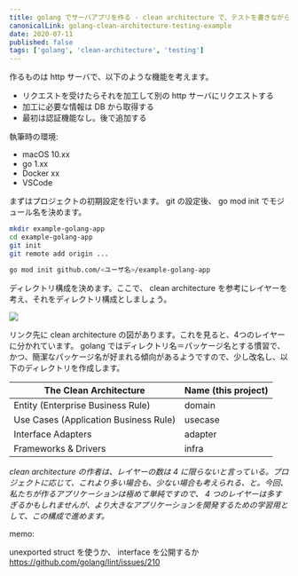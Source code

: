 ```yaml
---
title: golang でサーバアプリを作る - clean architecture で、テストを書きながら
canonicalLink: golang-clean-architecture-testing-example
date: 2020-07-11
published: false
tags: ['golang', 'clean-architecture', 'testing']
---
```


作るものは http サーバで、以下のような機能を考えます。

- リクエストを受けたらそれを加工して別の http サーバにリクエストする
- 加工に必要な情報は DB から取得する
- 最初は認証機能なし。後で追加する

執筆時の環境:

- macOS 10.xx
- go 1.xx
- Docker xx
- VSCode

まずはプロジェクトの初期設定を行います。 git の設定後、 go mod init でモジュール名を決めます。

```sh
mkdir example-golang-app
cd example-golang-app
git init
git remote add origin ...

go mod init github.com/<ユーザ名>/example-golang-app
```

ディレクトリ構成を決めます。ここで、 clean architecture を参考にレイヤーを考え、それをディレクトリ構成としましょう。

![](https://blog.cleancoder.com/uncle-bob/images/2012-08-13-the-clean-architecture/CleanArchitecture.jpg)

リンク先に clean architecture の図があります。これを見ると、4つのレイヤーに分かれています。
golang ではディレクトリ名＝パッケージ名とする慣習で、かつ、簡潔なパッケージ名が好まれる傾向があるようですので、少し改名し、以下のディレクトリを作成します。

| The Clean Architecture                | Name (this project) |
| ------------------------------------- | ------------------- |
| Entity (Enterprise Business Rule)     | domain              |
| Use Cases (Application Business Rule) | usecase             |
| Interface Adapters                    | adapter             |
| Frameworks & Drivers                  | infra               |

*clean architecture の作者は、レイヤーの数は 4 に限らないと言っている。プロジェクトに応じて、これより多い場合も、少ない場合も考えられる、と。今回、私たちが作るアプリケーションは極めて単純ですので、 4 つのレイヤーは多すぎるかもしれませんが、より大きなアプリケーションを開発するための学習用として、この構成で進めます。*


memo:

unexported struct を使うか、 interface を公開するか https://github.com/golang/lint/issues/210
